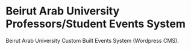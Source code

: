 # Beirut Arab University Professors/Student Events System
Beirut Arab University Custom Built Events System (Wordpress CMS).
